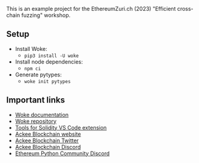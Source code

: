 This is an example project for the EthereumZuri.ch (2023) "Efficient cross-chain fuzzing" workshop.

## Setup

- Install Woke:
    - `pip3 install -U woke`
- Install node dependencies:
    - `npm ci`
- Generate pytypes:
    - `woke init pytypes`

## Important links

- [Woke documentation](https://ackeeblockchain.com/woke/docs/latest/)
- [Woke repository](https://github.com/Ackee-Blockchain/woke)
- [Tools for Solidity VS Code extension](https://marketplace.visualstudio.com/items?itemName=AckeeBlockchain.tools-for-solidity)
- [Ackee Blockchain website](https://ackeeblockchain.com/)
- [Ackee Blockchain Twitter](https://twitter.com/ackeeblockchain)
- [Ackee Blockchain Discord](https://discord.gg/u2jNTX65jk)
- [Ethereum Python Community Discord](https://discord.gg/8ypm98ywrZ)
